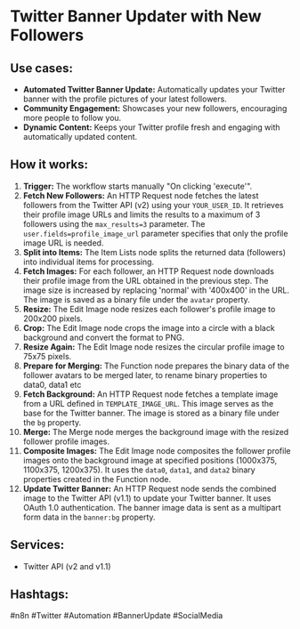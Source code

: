 # Twitter Banner Updater with New Followers

## Use cases:

*   **Automated Twitter Banner Update:** Automatically updates your Twitter banner with the profile pictures of your latest followers.
*   **Community Engagement:** Showcases your new followers, encouraging more people to follow you.
*   **Dynamic Content:** Keeps your Twitter profile fresh and engaging with automatically updated content.

## How it works:

1.  **Trigger:** The workflow starts manually "On clicking 'execute'".
2.  **Fetch New Followers:** An HTTP Request node fetches the latest followers from the Twitter API (v2) using your `YOUR_USER_ID`. It retrieves their profile image URLs and limits the results to a maximum of 3 followers using the `max_results=3` parameter. The `user.fields=profile_image_url` parameter specifies that only the profile image URL is needed.
3.  **Split into Items:** The Item Lists node splits the returned data (followers) into individual items for processing.
4.  **Fetch Images:** For each follower, an HTTP Request node downloads their profile image from the URL obtained in the previous step. The image size is increased by replacing 'normal' with '400x400' in the URL. The image is saved as a binary file under the `avatar` property.
5.  **Resize:** The Edit Image node resizes each follower's profile image to 200x200 pixels.
6.  **Crop:** The Edit Image node crops the image into a circle with a black background and convert the format to PNG.
7.  **Resize Again:** The Edit Image node resizes the circular profile image to 75x75 pixels.
8.  **Prepare for Merging:** The Function node prepares the binary data of the follower avatars to be merged later, to rename binary properties to data0, data1 etc
9.  **Fetch Background:** An HTTP Request node fetches a template image from a URL defined in `TEMPLATE_IMAGE_URL`. This image serves as the base for the Twitter banner. The image is stored as a binary file under the `bg` property.
10. **Merge:** The Merge node merges the background image with the resized follower profile images.
11. **Composite Images:** The Edit Image node composites the follower profile images onto the background image at specified positions (1000x375, 1100x375, 1200x375).  It uses the `data0`, `data1`, and `data2` binary properties created in the Function node.
12. **Update Twitter Banner:** An HTTP Request node sends the combined image to the Twitter API (v1.1) to update your Twitter banner. It uses OAuth 1.0 authentication. The banner image data is sent as a multipart form data in the `banner:bg` property.

## Services:

*   Twitter API (v2 and v1.1)

## Hashtags:

#n8n #Twitter #Automation #BannerUpdate #SocialMedia
